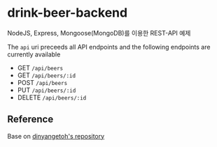 # drink-beer-backend
NodeJS, Express, Mongoose(MongoDB)를 이용한 REST-API 예제 

The `api` uri preceeds all API endpoints and the following endpoints are currently available
* GET `/api/beers`
* GET `/api/beers/:id`
* POST `/api/beers`
* PUT `/api/beers/:id`
* DELETE `/api/beers/:id`

## Reference
Base on [dinyangetoh's repository](https://github.com/dinyangetoh/resthub)